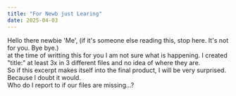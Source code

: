 ```yaml
---
title: "For Newb just Learing"
date: 2025-04-03
---
```

Hello there newbie 'Me', (if it's someone else reading this, stop here. It's not for you. Bye bye.)
<br>
at the time of writting this for you I am not sure what is happening. I created "title:" at 
least 3x in 3 different files and no idea of where they are. 
<br>
So if this excerpt makes itself into the final product, I will be very surprised. Because I doubt it would. 
<br>
Who do I report to if our files are missing...?

